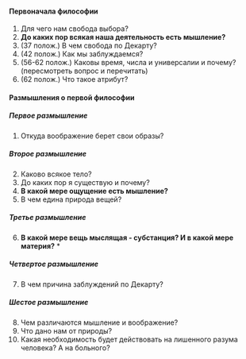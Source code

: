 #### Первоначала философии
1. Для чего нам свобода выбора?
2. **До каких пор всякая наша деятельность есть мышление?**
3. (37 полож.) В чем свобода по Декарту?
4. (42 полож.) Как мы заблуждаемся?
5. (56-62 полож.) Каковы время, числа и универсалии и почему? (пересмотреть вопрос и перечитать)
6. (62 полож.) Что такое атрибут?
#### Размышления о первой философии
##### Первое размышление
1. Откуда воображение берет свои образы?
##### Второе размышление
2. Каково всякое тело?
3. До каких пор я существую и почему?
4. **В какой мере ощущение есть мышление?**
5. В чем едина природа вещей?
##### Третье размышление
6. **В какой мере вещь мыслящая - субстанция? И в какой мере материя?** *
##### Четвертое размышление
7. В чем причина заблуждений по Декарту?
##### Шестое размышление
8. Чем различаются мышление и воображение?
9. Что дано нам от природы?
10. Какая необходимость будет действовать на лишенного разума человека? А на больного?


